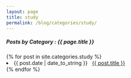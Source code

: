 ```yaml
---
layout: page
title: study
permalink: /blog/categories/study/
---
```


<h5> Posts by Category : {{ page.title }} </h5>

<div class="card">
{% for post in site.categories.study %}
 <li class="category-posts"><span>{{ post.date | date_to_string }}</span> &nbsp; <a href="{{ post.url }}">{{ post.title }}</a></li>
{% endfor %}
</div>